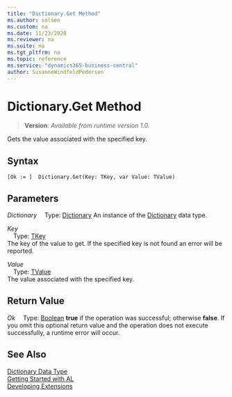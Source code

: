 ```yaml
---
title: "Dictionary.Get Method"
ms.author: solsen
ms.custom: na
ms.date: 11/23/2020
ms.reviewer: na
ms.suite: na
ms.tgt_pltfrm: na
ms.topic: reference
ms.service: "dynamics365-business-central"
author: SusanneWindfeldPedersen
---
```

[//]: # (START>DO_NOT_EDIT)
[//]: # (IMPORTANT:Do not edit any of the content between here and the END>DO_NOT_EDIT.)
[//]: # (Any modifications should be made in the .xml files in the ModernDev repo.)
# Dictionary.Get Method
> **Version**: _Available from runtime version 1.0._

Gets the value associated with the specified key.


## Syntax
```
[Ok := ]  Dictionary.Get(Key: TKey, var Value: TValue)
```
## Parameters
*Dictionary*
&emsp;Type: [Dictionary](dictionary-data-type.md)
An instance of the [Dictionary](dictionary-data-type.md) data type.

*Key*  
&emsp;Type: [TKey](dictionary-data-type.md)  
The key of the value to get. If the specified key is not found an error will be reported.
        
*Value*  
&emsp;Type: [TValue](dictionary-data-type.md)  
The value associated with the specified key.  


## Return Value
*Ok*
&emsp;Type: [Boolean](../boolean/boolean-data-type.md)
**true** if the operation was successful; otherwise **false**.   If you omit this optional return value and the operation does not execute successfully, a runtime error will occur.  


[//]: # (IMPORTANT: END>DO_NOT_EDIT)
## See Also
[Dictionary Data Type](dictionary-data-type.md)  
[Getting Started with AL](../../devenv-get-started.md)  
[Developing Extensions](../../devenv-dev-overview.md)